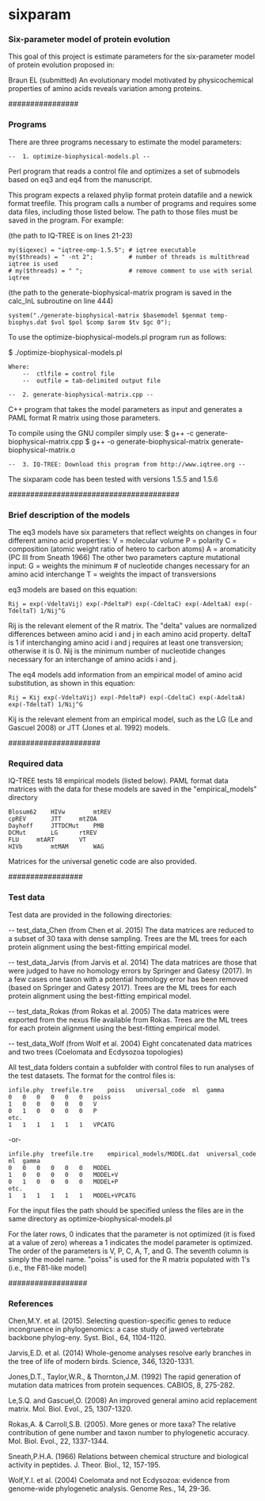 # sixparam

### Six-parameter model of protein evolution ###

This goal of this project is estimate parameters for the six-parameter model of protein
evolution proposed in:

Braun EL (submitted) An evolutionary model motivated by physicochemical properties of 
amino acids reveals variation among proteins.


################
### Programs ###

There are three programs necessary to estimate the model parameters:

	--	1. optimize-biophysical-models.pl --
Perl program that reads a control file and optimizes a set of submodels based on eq3 and
eq4 from the manuscript. 

This program expects a relaxed phylip format protein datafile and a newick format treefile. This program calls a number of programs and requires some data files, including those listed below. The path to those files must be saved in the program. For example:

(the path to IQ-TREE is on lines 21-23)
	
	my($iqexec) = "iqtree-omp-1.5.5"; # iqtree executable
	my($threads) = " -nt 2";          # number of threads is multithread iqtree is used
	# my($threads) = " ";             # remove comment to use with serial iqtree

(the path to the generate-biophysical-matrix program is saved in the calc_lnL subroutine on line 444)

	system("./generate-biophysical-matrix $basemodel $genmat temp-biophys.dat $vol $pol $comp $arom $tv $gc 0");

To use the optimize-biophysical-models.pl program run as follows:

$ ./optimize-biophysical-models.pl <ctlfile> <outfile>
	
	Where:
		--  ctlfile = control file
		--  outfile = tab-delimited output file

	--	2. generate-biophysical-matrix.cpp --
C++ program that takes the model parameters as input and generates a PAML format R matrix
using those parameters. 

To compile using the GNU compiler simply use:
 $ g++ -c generate-biophysical-matrix.cpp
 $ g++ -o generate-biophysical-matrix generate-biophysical-matrix.o

	--	3. IQ-TREE: Download this program from http://www.iqtree.org --
The sixparam code has been tested with versions 1.5.5 and 1.5.6


#######################################
### Brief description of the models ###

The eq3 models have six parameters that reflect weights on changes in four different
amino acid properties:
		V = molecular volume
			P = polarity
		C = composition (atomic weight ratio of hetero to carbon atoms)
		A = aromaticity (PC III from Sneath 1966)
The other two parameters capture mutational input:
		G = weights the minimum # of nucleotide changes necessary for an amino acid interchange
		T = weights the impact of transversions
	
eq3 models are based on this equation:

	Rij = exp(-VdeltaVij) exp(-PdeltaP) exp(-CdeltaC) exp(-AdeltaA) exp(-TdeltaT) 1/Nij^G

Rij is the relevant element of the R matrix. The "delta" values are normalized differences 
between amino acid i and j in each amino acid property. deltaT is 1 if interchanging amino
acid i and j requires at least one transversion; otherwise it is 0. Nij is the minimum 
number of nucleotide changes necessary for an interchange of amino acids i and j.

The eq4 models add information from an empirical model of amino acid substitution, as
shown in this equation:

	Rij = Kij exp(-VdeltaVij) exp(-PdeltaP) exp(-CdeltaC) exp(-AdeltaA) exp(-TdeltaT) 1/Nij^G

Kij is the relevant element from an empirical model, such as the LG (Le and Gascuel 2008)
or JTT (Jones et al. 1992) models.


#####################
### Required data ###

IQ-TREE tests 18 empirical models (listed below). PAML format data matrices with the data
for these models are saved in the "empirical_models" directory

	Blosum62	HIVw		mtREV
	cpREV		JTT		mtZOA
	Dayhoff		JTTDCMut	PMB
	DCMut		LG		rtREV
	FLU		mtART		VT
	HIVb		mtMAM		WAG

Matrices for the universal genetic code are also provided.


#################
### Test data ###

Test data are provided in the following directories:

-- test_data_Chen	(from Chen et al. 2015)
The data matrices are reduced to a subset of 30 taxa with dense sampling. Trees are
the ML trees for each protein alignment using the best-fitting empirical model.

-- test_data_Jarvis	(from Jarvis et al. 2014)
The data matrices are those that were judged to have no homology errors by Springer
and Gatesy (2017). In a few cases one taxon with a potential homology error has been
removed (based on Springer and Gatesy 2017). Trees are the ML trees for each protein
alignment using the best-fitting empirical model.

-- test_data_Rokas	(from Rokas et al. 2005)
The data matrices were exported from the nexus file available from Rokas. Trees are
the ML trees for each protein alignment using the best-fitting empirical model.

-- test_data_Wolf	(from Wolf et al. 2004)
Eight concatenated data matrices and two trees (Coelomata and Ecdysozoa topologies)

All test_data folders contain a subfolder with control files to run analyses of the test
datasets. The format for the control files is:

	infile.phy	treefile.tre	poiss	universal_code	ml	gamma
	0	0	0	0	0	0	poiss
	1	0	0	0	0	0	V
	0	1	0	0	0	0	P
	etc.
	1	1	1	1	1	1	VPCATG

-or-

	infile.phy	treefile.tre	empirical_models/MODEL.dat	universal_code	ml	gamma
	0	0	0	0	0	0	MODEL
	1	0	0	0	0	0	MODEL+V
	0	1	0	0	0	0	MODEL+P
	etc.
	1	1	1	1	1	1	MODEL+VPCATG

For the input files the path should be specified unless the files are in the same
directory as optimize-biophysical-models.pl

For the later rows, 0 indicates that the parameter is not optimized (it is fixed at a 
value of zero) whereas a 1 indicates the model parameter is optimized. The order of the 
parameters is V, P, C, A, T, and G. The seventh column is simply the model name. "poiss" 
is used for the R matrix populated with 1's (i.e., the F81-like model)


##################
### References ###

Chen,M.Y. et al. (2015). Selecting question-specific genes to reduce incongruence in 
phylogenomics: a case study of jawed vertebrate backbone phylog-eny. Syst. Biol., 64, 
1104-1120.

Jarvis,E.D. et al. (2014) Whole-genome analyses resolve early branches in the tree of 
life of modern birds. Science, 346, 1320-1331.

Jones,D.T., Taylor,W.R., & Thornton,J.M. (1992) The rapid generation of mutation data 
matrices from protein sequences. CABIOS, 8, 275-282.

Le,S.Q. and Gascuel,O. (2008) An improved general amino acid replacement matrix. Mol. 
Biol. Evol., 25, 1307-1320.

Rokas,A. & Carroll,S.B. (2005). More genes or more taxa? The relative contribution of
gene number and taxon number to phylogenetic accuracy. Mol. Biol. Evol., 22, 1337-1344.

Sneath,P.H.A. (1966) Relations between chemical structure and biological activity in 
peptides. J. Theor. Biol., 12, 157-195.

Wolf,Y.I. et al. (2004) Coelomata and not Ecdysozoa: evidence from genome-wide 
phylogenetic analysis. Genome Res., 14, 29-36.

